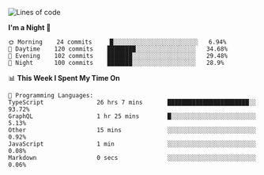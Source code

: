 <!--START_SECTION:waka-->
![Lines of code](https://img.shields.io/badge/From%20Hello%20World%20I%27ve%20Written-640115%20lines%20of%20code-blue)

**I'm a Night 🦉** 

```text
🌞 Morning    24 commits     █░░░░░░░░░░░░░░░░░░░░░░░░   6.94% 
🌆 Daytime    120 commits    ████████░░░░░░░░░░░░░░░░░   34.68% 
🌃 Evening    102 commits    ███████░░░░░░░░░░░░░░░░░░   29.48% 
🌙 Night      100 commits    ███████░░░░░░░░░░░░░░░░░░   28.9%

```


📊 **This Week I Spent My Time On** 

```text
💬 Programming Languages: 
TypeScript               26 hrs 7 mins       ███████████████████████░░   93.72% 
GraphQL                  1 hr 25 mins        █░░░░░░░░░░░░░░░░░░░░░░░░   5.13% 
Other                    15 mins             ░░░░░░░░░░░░░░░░░░░░░░░░░   0.92% 
JavaScript               1 min               ░░░░░░░░░░░░░░░░░░░░░░░░░   0.08% 
Markdown                 0 secs              ░░░░░░░░░░░░░░░░░░░░░░░░░   0.06%

```


<!--END_SECTION:waka-->

